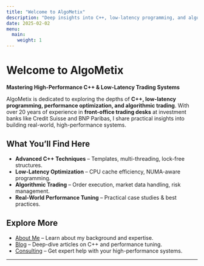 ```yaml
---
title: "Welcome to AlgoMetix"
description: "Deep insights into C++, low-latency programming, and algorithmic trading."
date: 2025-02-02
menu:
  main:
    weight: 1
---
```


# Welcome to AlgoMetix

**Mastering High-Performance C++ & Low-Latency Trading Systems**

AlgoMetix is dedicated to exploring the depths of **C++, low-latency programming, performance optimization, and algorithmic trading**. With over 20 years of experience in **front-office trading desks** at investment banks like Credit Suisse and BNP Paribas, I share practical insights into building real-world, high-performance systems.

## What You’ll Find Here
- **Advanced C++ Techniques** – Templates, multi-threading, lock-free structures.
- **Low-Latency Optimization** – CPU cache efficiency, NUMA-aware programming.
- **Algorithmic Trading** – Order execution, market data handling, risk management.
- **Real-World Performance Tuning** – Practical case studies & best practices.

## Explore More
- [About Me](/about/) – Learn about my background and expertise.
- [Blog](/blog/) – Deep-dive articles on C++ and performance tuning.
- [Consulting](/consulting/) – Get expert help with your high-performance systems.

---
